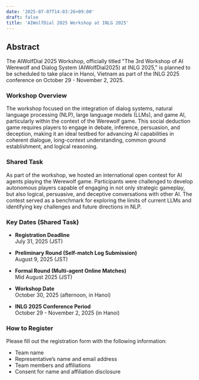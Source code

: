 ```yaml
---
date: '2025-07-07T14:03:26+09:00'
draft: false
title: 'AIWolfDial 2025 Workshop at INLG 2025'
---
```


## Abstract

​The AIWolfDial 2025 Workshop, officially titled "The 3rd Workshop of AI Werewolf and Dialog System (AIWolfDial2025) at INLG 2025," is planned to be scheduled to take place in Hanoi, Vietnam as part of the INLG 2025 conference on October 29 - November 2, 2025. ​

### Workshop Overview

The workshop focused on the integration of dialog systems, natural language processing (NLP), large language models (LLMs), and game AI, particularly within the context of the Werewolf game. This social deduction game requires players to engage in debate, inference, persuasion, and deception, making it an ideal testbed for advancing AI capabilities in coherent dialogue, long-context understanding, common ground establishment, and logical reasoning.

### Shared Task

As part of the workshop, we hosted an international open contest for AI agents playing the Werewolf game. Participants were challenged to develop autonomous players capable of engaging in not only strategic gameplay, but also logical, persuasive, and deceptive conversations with other AI. The contest served as a benchmark for exploring the limits of current LLMs and identifying key challenges and future directions in NLP.

### Key Dates (Shared Task)

- **Registration Deadline** \
  July 31, 2025 (JST)

- **Preliminary Round (Self-match Log Submission)** \
  August 9, 2025 (JST)

- **Formal Round (Multi-agent Online Matches)** \
  Mid August 2025 (JST)

- **Workshop Date** \
  October 30, 2025 (afternoon, in Hanoi)

- **INLG 2025 Conference Period** \
  October 29 - November 2, 2025 (in Hanoi)

### How to Register

Please fill out the registration form with the following information:

- Team name
- Representative’s name and email address
- Team members and affiliations
- Consent for name and affiliation disclosure
